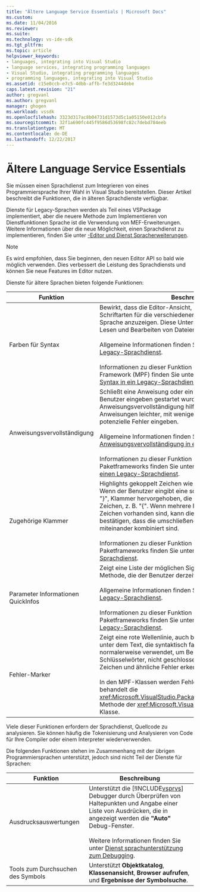 ```yaml
---
title: "Ältere Language Service Essentials | Microsoft Docs"
ms.custom: 
ms.date: 11/04/2016
ms.reviewer: 
ms.suite: 
ms.technology: vs-ide-sdk
ms.tgt_pltfrm: 
ms.topic: article
helpviewer_keywords:
- languages, integrating into Visual Studio
- language services, integrating programming languages
- Visual Studio, integrating programming languages
- programming languages, integrating into Visual Studio
ms.assetid: c15e0ccb-e7c5-4dbb-affb-fe3d3244debe
caps.latest.revision: "21"
author: gregvanl
ms.author: gregvanl
manager: ghogen
ms.workload: vssdk
ms.openlocfilehash: 3323d317ac8b04731d1573d5c1a05150e012cbfa
ms.sourcegitcommit: 32f1a690fc445f9586d53698fc82c7debd784eeb
ms.translationtype: MT
ms.contentlocale: de-DE
ms.lasthandoff: 12/22/2017
---
```

# <a name="legacy-language-service-essentials"></a>Ältere Language Service Essentials
Sie müssen einen Sprachdienst zum Integrieren von eines Programmiersprache Ihrer Wahl in Visual Studio bereitstellen. Dieser Artikel beschreibt die Funktionen, die in älteren Sprachdienste verfügbar.  
  
 Dienste für Legacy-Sprachen werden als Teil eines VSPackage implementiert, aber die neuere Methode zum Implementieren von Dienstfunktionen Sprache ist die Verwendung von MEF-Erweiterungen. Weitere Informationen über die neue Möglichkeit, einen Sprachdienst zu implementieren, finden Sie unter [-Editor und Dienst Spracherweiterungen](../../extensibility/editor-and-language-service-extensions.md).  
  
> [!NOTE]
>  Es wird empfohlen, dass Sie beginnen, den neuen Editor API so bald wie möglich verwenden. Dies verbessert die Leistung des Sprachdiensts und können Sie neue Features im Editor nutzen.  
  
 Dienste für ältere Sprachen bieten folgende Funktionen:  
  
|Funktion|Beschreibung|  
|-------------|-----------------|  
|Farben für Syntax|Bewirkt, dass die Editor-Ansicht, um andere Farben und Schriftarten für die verschiedenen Elemente von einer anderen Sprache anzuzeigen. Diese Unterscheidung erleichtern das Lesen und Bearbeiten von Dateien.<br /><br /> Allgemeine Informationen finden Sie unter [Färbung Syntax in ein Legacy-Sprachdienst](../../extensibility/internals/syntax-coloring-in-a-legacy-language-service.md).<br /><br /> Informationen zu dieser Funktion in des managed Package Framework (MPF) finden Sie unter [farbliche Kennzeichnung von Syntax in ein Legacy-Sprachdienst](../../extensibility/internals/syntax-colorizing-in-a-legacy-language-service.md).|  
|Anweisungsvervollständigung|Schließt eine Anweisung oder ein Schlüsselwort, das der Benutzer eingeben gestartet wurde. Anweisungsvervollständigung hilft Benutzern, die schwer Anweisungen leichter, mit weniger Aufwand und weniger potenzielle Fehler eingeben.<br /><br /> Allgemeine Informationen finden Sie unter [Anweisungsvervollständigung in einen Legacy-Sprachdienst](../../extensibility/internals/statement-completion-in-a-legacy-language-service.md).<br /><br /> Informationen zu dieser Funktion in des verwalteten Paketframeworks finden Sie unter [Wortvervollständigung in einen Legacy-Sprachdienst](../../extensibility/internals/word-completion-in-a-legacy-language-service.md).|  
|Zugehörige Klammer|Highlights gekoppelt Zeichen wie z. B. geschweifte Klammern. Wenn der Benutzer eingibt eine schließenden Klammer wie z. B. "}", Klammer hervorgehoben, die entsprechenden öffnenden Zeichen, z. B. "{". Wenn mehrere Ebenen von einschließenden Zeichen vorhanden sind, kann diese Funktion Benutzer bestätigen, dass die umschließenden Zeichen ordnungsgemäß miteinander kombiniert sind.<br /><br /> Informationen zu dieser Funktion in des verwalteten Paketframeworks finden Sie unter [Klammer in einen Legacy-Sprachdienst](../../extensibility/internals/brace-matching-in-a-legacy-language-service.md).|  
|Parameter Informationen QuickInfos|Zeigt eine Liste der möglichen Signaturen für die überladene Methode, die der Benutzer derzeit eine Eingabe ist.<br /><br /> Allgemeine Informationen finden Sie unter [ParameterInfo in einen Legacy-Sprachdienst](../../extensibility/internals/parameter-info-in-a-legacy-language-service1.md).<br /><br /> Informationen zu dieser Funktion in des verwalteten Paketframeworks finden Sie unter [ParameterInfo in einen Legacy-Sprachdienst](../../extensibility/internals/parameter-info-in-a-legacy-language-service2.md).|  
|Fehler-Marker|Zeigt eine rote Wellenlinie, auch bekannt als eine Wellenlinie, unter dem Text, die syntaktisch falsch ist. Fehler-Marker werden normalerweise verwendet, um Benutzer falsch geschriebene Schlüsselwörter, nicht geschlossene Klammern, ungültige Zeichen und ähnliche Fehler erkennen.<br /><br /> In den MPF-Klassen werden Fehler Marker automatisch behandelt die <xref:Microsoft.VisualStudio.Package.AuthoringSink.AddError%2A> Methode der <xref:Microsoft.VisualStudio.Package.AuthoringSink> Klasse.|  
  
 Viele dieser Funktionen erfordern der Sprachdienst, Quellcode zu analysieren. Sie können häufig die Tokenisierung und Analysieren von Code für Ihre Compiler oder einem Interpreter wiederverwenden.  
  
 Die folgenden Funktionen stehen im Zusammenhang mit der übrigen Programmiersprachen unterstützt, jedoch sind nicht Teil der Dienste für Sprachen:  
  
|Funktion|Beschreibung|  
|-------------|-----------------|  
|Ausdrucksauswertungen|Unterstützt die [!INCLUDE[vsprvs](../../code-quality/includes/vsprvs_md.md)] Debugger durch Überprüfen von Haltepunkten und Angabe einer Liste von Ausdrücken, die in angezeigt werden die **"Auto"** Debug-Fenster.<br /><br /> Weitere Informationen finden Sie unter [Dienst sprachunterstützung zum Debugging](../../extensibility/internals/language-service-support-for-debugging.md).|  
|Tools zum Durchsuchen des Symbols|Unterstützt **Objektkatalog**, **Klassenansicht**, **Browser aufrufen**, und **Ergebnisse der Symbolsuche**.|
